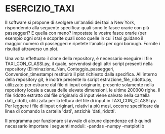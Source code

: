 # ESERCIZIO_TAXI

Il software si propone di svolgere un'analisi dei taxi a New York, rispondendo alla seguente specifica:
quali sono le fasce orarie con più passeggeri? E quella con meno? Impostate le vostre fasce orarie (per esempio ogni ora) e scoprite quali sono quelle in cui i taxi guidano il maggior numero di passeggeri e ripetete l'analisi per ogni borough. Fornite i risultati attraverso un plot.

Una volta effettuato il clone della repository, è necessario eseguire il file TAXI_CON_CLASSI.py, il quale, servendosi degli altri script presenti nella repository (Eliminazione_Nan, Conteggio_passeggeri, Conversion_timestamp) restituirà il plot richiesto dalla specifica. All'interno della repository git, è inoltre presente lo script estrazione_file_ridotto.py, utilizzato per estrarre dal file di input originario, presente solamente nella repository locale a causa delle elevate dimensioni, le ultime 200000 righe. Il file ridotto estratto dal file originario di input viene salvato nella cartella dati_ridotti, utilizzata per la lettura del file di input in TAXI_CON_CLASSI.py.
Per leggere i file di input originari, relativi a più mesi, occorre specificare da linea di comando la cartella 'dati', anzichè 'dati_ridotti'.

Il programma per funzionare si avvale di alcune dipendenze ed è quindi necessario importare i seguenti moduli:
-pandas
-numpy
-matplotlib 
